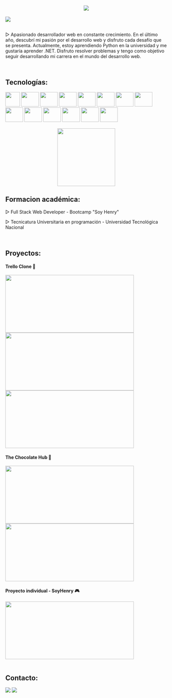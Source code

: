 <h1 align="center"><a href="https://github.com/DenverCoder1/readme-typing-svg"><img src="https://readme-typing-svg.herokuapp.com?center=true&vCenter=true&lines=Bienvenidos+a+mi+GitHub+👋;&font=Fira%20Code&center=true&width=440&height=45&size=22"></a></h1>

<div>
  <img src="https://res.cloudinary.com/djdqwkavb/image/upload/v1694403303/bannergit_hnz1k9.jpg">
</div>

<br>

<p>
▷ Apasionado desarrollador web en constante crecimiento. En el último año, descubrí mi pasión por el desarrollo web y disfruto cada desafío que se presenta. Actualmente, estoy aprendiendo Python en la universidad y me gustaría aprender .NET. Disfruto resolver problemas y tengo como objetivo seguir desarrollando mi carrera en el mundo del desarrollo web. 
</p>

<br>

## Tecnologías:
<div style="display: inline-block">
  <img height="45px" width="45px" src="https://cdn.jsdelivr.net/gh/devicons/devicon/icons/javascript/javascript-plain.svg" />
  <img height="45px" width="55px" src="https://cdn.jsdelivr.net/gh/devicons/devicon/icons/typescript/typescript-plain.svg" />
  <img height="45px" width="55px" src="https://cdn.jsdelivr.net/gh/devicons/devicon/icons/react/react-original-wordmark.svg" />
  <img height="45px" width="55px" src="https://cdn.jsdelivr.net/gh/devicons/devicon/icons/redux/redux-original.svg" />
  <img height="45px" width="55px" src="https://cdn.jsdelivr.net/gh/devicons/devicon/icons/nodejs/nodejs-original-wordmark.svg"  />
  <img height="45px" width="55px" src="https://cdn.jsdelivr.net/gh/devicons/devicon/icons/html5/html5-original-wordmark.svg" />
  <img height="45px" width="55px" src="https://cdn.jsdelivr.net/gh/devicons/devicon/icons/css3/css3-original-wordmark.svg" />
  <img height="45px" width="55px" src="https://cdn.jsdelivr.net/gh/devicons/devicon/icons/express/express-original.svg" />
  <img height="45px" width="55px" src="https://cdn.jsdelivr.net/gh/devicons/devicon/icons/sequelize/sequelize-original.svg" />
  <img height="45px" width="55px" src="https://cdn.jsdelivr.net/gh/devicons/devicon/icons/postgresql/postgresql-original-wordmark.svg" />
  <img height="45px" width="55px" src="https://cdn.jsdelivr.net/gh/devicons/devicon/icons/mongodb/mongodb-original.svg" />
  <img height="45px" width="55px" src="https://cdn.jsdelivr.net/gh/devicons/devicon/icons/angularjs/angularjs-plain.svg" />
  <img height="45px" width="55px" src="https://cdn.jsdelivr.net/gh/devicons/devicon/icons/bootstrap/bootstrap-original.svg" />
  <img height="45px" width="55px" src="https://cdn.jsdelivr.net/gh/devicons/devicon/icons/mysql/mysql-original-wordmark.svg" />
  <div align="center"> 
    <br>
  <img height="180em" src="https://github-readme-stats.vercel.app/api/top-langs/?username=marianoitorres&layout=compact&langs_count=16&theme=dark">

</div>

</div>

<br>

## Formacion académica:

<p>▷ Full Stack Web Developer - Bootcamp "Soy Henry" </p>
<p>▷ Tecnicatura Universitaria en programación - Universidad Tecnológica Nacional </p>

<br>

## Proyectos:
<div>
   <div>
    <h4>Trello Clone 📖</h4>
    <img height="180px" width="400px" src="https://res.cloudinary.com/djdqwkavb/image/upload/v1693277282/1_udblnq.png">
    <img height="180px" width="400px" src="https://res.cloudinary.com/djdqwkavb/image/upload/v1693277314/5_xphu4q.png">
    <img height="180px" width="400px" src="https://res.cloudinary.com/djdqwkavb/image/upload/v1693277315/ezgif-5-66968bb787_maoc7l.gif">
  </div>
  <div>
    <h4>The Chocolate Hub 🍫</h4>
    <img height="180px" width="400px" src="https://res.cloudinary.com/djdqwkavb/image/upload/v1683403463/pf1_hr3c8r.jpg">
    <img height="180px" width="400px" src="https://res.cloudinary.com/djdqwkavb/image/upload/v1683403464/pf2_zzlfru.jpg">
  </div>
  <div>
    <h4>Proyecto individual - SoyHenry 🎮</h4>
    <img height="180px" width="400px" src="https://res.cloudinary.com/djdqwkavb/image/upload/v1683403451/pi_dh1mga.jpg">
  </div>
</div>


<br>


## Contacto:
<div>
  <a href="mailto:marianxtorres@gmail.com" target="_blank"><img src="https://img.shields.io/badge/Gmail-D14836?style=for-the-badge&logo=gmail&logoColor=white" target="_blank"></a>
  <a href="https://www.linkedin.com/in/mariano-torres-1b717b236/" target="blank"><img src="https://img.shields.io/badge/LinkedIn-0077B5?style=for-the-badge&logo=linkedin&logoColor=white" target="blank"></a>  
</div>


